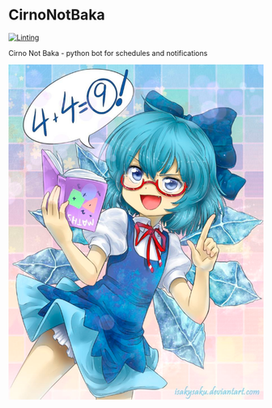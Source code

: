 # CirnoNotBaka

[![Linting](https://github.com/GoddessEyes/CirnoNotBaka/actions/workflows/ci.yml/badge.svg?branch=dev)](https://github.com/GoddessEyes/CirnoNotBaka/actions/workflows/ci.yml)

Cirno Not Baka - python bot for schedules and notifications

![Cirno not Baka](docs/img.png)
